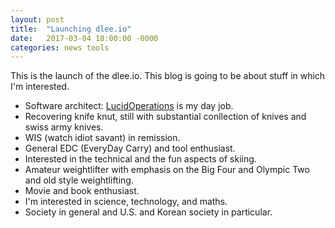 ```yaml
---
layout: post
title:  "Launching dlee.io"
date:   2017-03-04 18:00:00 -0000
categories: news tools
---
```


This is the launch of the dlee.io. This blog is going to be about stuff in which I'm interested. 

  - Software architect: <a href="http://lucid-operations.com">LucidOperations</a> is my day job.
  - Recovering knife knut, still with substantial conllection of knives and swiss army knives.
  - WIS (watch idiot savant) in remission.
  - General EDC (EveryDay Carry) and tool enthusiast.
  - Interested in the technical and the fun aspects of skiing.
  - Amateur weightlifter with emphasis on the Big Four and Olympic Two and old style weightlifting.
  - Movie and book enthusiast.
  - I'm interested in science, technology, and maths.
  - Society in general and U.S. and Korean society in particular.
